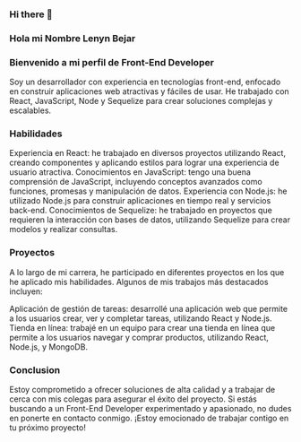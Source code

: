 ### Hi there 👋
### Hola mi Nombre Lenyn Bejar

### Bienvenido a mi perfil de Front-End Developer
Soy un desarrollador con experiencia en tecnologías front-end, enfocado en construir aplicaciones web atractivas y fáciles de usar. He trabajado con React, JavaScript, Node y Sequelize para crear soluciones complejas y escalables.

### Habilidades
Experiencia en React: he trabajado en diversos proyectos utilizando React, creando componentes y aplicando estilos para lograr una experiencia de usuario atractiva.
Conocimientos en JavaScript: tengo una buena comprensión de JavaScript, incluyendo conceptos avanzados como funciones, promesas y manipulación de datos.
Experiencia con Node.js: he utilizado Node.js para construir aplicaciones en tiempo real y servicios back-end.
Conocimientos de Sequelize: he trabajado en proyectos que requieren la interacción con bases de datos, utilizando Sequelize para crear modelos y realizar consultas.

### Proyectos
A lo largo de mi carrera, he participado en diferentes proyectos en los que he aplicado mis habilidades. Algunos de mis trabajos más destacados incluyen:

Aplicación de gestión de tareas: desarrollé una aplicación web que permite a los usuarios crear, ver y completar tareas, utilizando React y Node.js.
Tienda en línea: trabajé en un equipo para crear una tienda en línea que permite a los usuarios navegar y comprar productos, utilizando React, Node.js, y MongoDB.

### Conclusion
Estoy comprometido a ofrecer soluciones de alta calidad y a trabajar de cerca con mis colegas para asegurar el éxito del proyecto. Si estás buscando a un Front-End Developer experimentado y apasionado, no dudes en ponerte en contacto conmigo. ¡Estoy emocionado de trabajar contigo en tu próximo proyecto!
